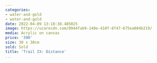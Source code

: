 ```yaml
---
categories:
- water-and-gold
- water-and-gold
date: 2022-04-09 13:18:38.485025
image: https://ucarecdn.com/0944fab9-140e-410f-8f47-675ea084b219/
media: Acrylic on canvas
price: '390'
size: 30 x 30cm
sold: Sold
title: 'Trail IX: Distance'
...
```

